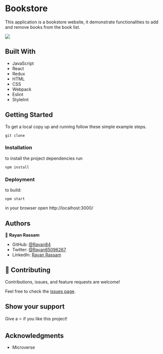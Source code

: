 # Bookstore		
			
This application is a bookstore website, it demonstrate functionalities to add and remove books from the book list.
			
<img src='./src/screenshot.png'>			
			
			
## Built With			
			
- JavaScript			
- React
- Redux		
- HTML			
- CSS			
- Webpack			
- Eslint			
- Stylelint			
			
## Getting Started			
			
To get a local copy up and running follow these simple example steps.			
			
`git clone `			
			
### Installation			
			
to install the project dependencies run			
			
`npm install`			
			
### Deployment			
			
to build:			
			
`npm start`			
			
in your browser open http://localhost:3000/			
			
## Authors			
			
👤 **Rayan Rassam**			
			
- GitHub: [@Rayan84](https://github.com/Rayan84)			
- Twitter: [@Rayan65096267](https://twitter.com/Rayan65096267)			
- LinkedIn: [Rayan Rassam](https://www.linkedin.com/in/rayan-rassam/)			
			
## 🤝 Contributing			
			
Contributions, issues, and feature requests are welcome!			
			
Feel free to check the [issues page](../../issues/).			
			
## Show your support			
			
Give a ⭐️ if you like this project!			
			
## Acknowledgments			
			
- Microverse			
